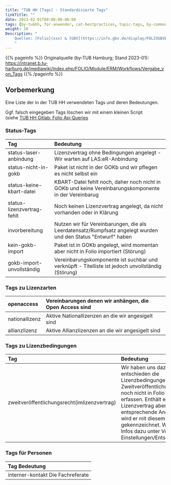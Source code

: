 ```yaml
---
title: "TUB HH [Tags] - Standardisierte Tags"
linkTitle: ""
date: 2023-02-01T00:00:00-00:00
tags: [by-tubhh, for-anwender, cat-bestpractices, topic-tags, by-community_einzelbeitrag]
weight: 10
Description: "
    Quellen: [Folio](xxx) & [GBV](https://info.gbv.de/display/FOLIOGBVEXTERN/TUB+HH+%5BTags%5D+-+Standardisierte+Tags)
    "
---
```


{{% pageinfo %}}
Originalquelle (by-TUB Hamburg; Stand 2023-01): https://intranet.b.tu-harburg.de/mediawiki/index.php/FOLIO/Module/ERM/Workflows/Vergabe_von_Tags
{{% /pageinfo %}}

## Vorbemerkung

Eine Liste der in der TUB HH verwendeten Tags und deren Bedeutungen.

Ggf. falsch eingegeben Tags löschen wir mit einem kleinen Script (siehe [TUB HH Gitlab: Folio Api Queries](https://collaborating.tuhh.de/tub/dd/applications/folio/folio-api-queries)

### Status-Tags

|Tag|Bedeutung|
|:----|:----|
|status-laser-anbindung|Lizenzvertrag ohne Bedingungen angelegt - Wir warten auf LAS:eR-Anbindung|
|status-nicht-in-gokb|Paket ist nicht in der GOKb und wir pflegen es nicht selbst ein|
|status-keine-kbart-datei|KBART-Datei fehlt noch, daher noch nicht in GOKb und keine Vereinbarungskomponente in der Vereinbarug|
|status-lizenzvertrag-fehlt|Noch keinen Lizenzvertrag angelegt, da nicht vorhanden oder in Klärung|
|invorbereitung|Nutzen wir für Vereinbarungen, die als Leerdatensatz/Rumpfsatz angelegt wurden und den Status "Entwurf" haben|
|kein-gokb-import|Paket ist in GOKb angelegt, wird momentan aber nicht in Folio importiert (Störung)|
|gokb-import-unvollständig|Vereinbarungskomponente ist suchbar und verknüpft - Titelliste ist jedoch unvollständig (Störung)|


### Tags zu Lizenzarten

|openaccess|Vereinbarungen denen wir anhängen, die Open Access sind|
|:----|:----|
|nationallizenz|Aktive Nationallizenzen an die wir angesigelt sind|
|allianzlizenz|Aktive Allianzlizenzen an die wir angesigelt sind|


### Tags zu Lizenzbedingungen

|Tag|Bedeutung|
|:----|:----|
|zweitveröffentlichungsrecht(imlizenzvertrag)|Wir haben uns dazu entschieden die Lizenzbedingungen zum Zweitveröffentlichungsrecht noch nicht in Folio zu erfassen. Enthält ein Lizenzvertrag aber entsprechende Angaben, wird er mit diesem Tag gekennzeichnet. Weitere Infos dazu unter Vorläufige Einstellungen/Entscheidugen|


### Tags für Personen

|Tag	Bedeutung|
|:----|
|interner-kontakt	Die Fachreferate| die als Personen aufgenommen wurden| haben dieses Tag erhalten| damit bei der Verknüpfung in der Lizenzen- oder eManagement-App die internen Kontakte gefiltert werden können|

